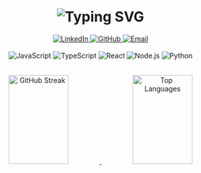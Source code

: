<h1 align="center">
  <img src="https://readme-typing-svg.herokuapp.com?font=Inter&weight=600&size=32&pause=1000&color=6366F1&center=true&vCenter=true&random=false&width=435&lines=Hi%2C+I'm+R.+Aisha;Computer+Engineering" alt="Typing SVG" />
</h1>

<div align="center">
  <a href="https://linkedin.com/in/username">
    <img src="https://img.shields.io/badge/LinkedIn-0A66C2?style=flat-square&logo=linkedin&logoColor=white" alt="LinkedIn" />
  </a>
  <a href="https://github.com/rdnaishaa">
    <img src="https://img.shields.io/badge/GitHub-181717?style=flat-square&logo=github&logoColor=white" alt="GitHub" />
  </a>
  <a href="mailto:email@example.com">
    <img src="https://img.shields.io/badge/Email-EA4335?style=flat-square&logo=gmail&logoColor=white" alt="Email" />
  </a>
</div>

<br/>

<!-- Tech Stack -->
<div align="center">
  <img src="https://img.shields.io/badge/JavaScript-F7DF1E?style=flat-square&logo=javascript&logoColor=black" alt="JavaScript" />
  <img src="https://img.shields.io/badge/TypeScript-3178C6?style=flat-square&logo=typescript&logoColor=white" alt="TypeScript" />
  <img src="https://img.shields.io/badge/React-61DAFB?style=flat-square&logo=react&logoColor=black" alt="React" />
  <img src="https://img.shields.io/badge/Node.js-339933?style=flat-square&logo=node.js&logoColor=white" alt="Node.js" />
  <img src="https://img.shields.io/badge/Python-3776AB?style=flat-square&logo=python&logoColor=white" alt="Python" />
</div>

<br/>

<!-- GitHub Stats -->
<p align="center">
  <a href="https://github.com/rdnaishaa">
    <img height="180em" width="49%" src="https://github-readme-streak-stats.herokuapp.com/?user=rdnaishaa&theme=tokyonight&hide_border=true&background=0D1117" alt="GitHub Streak" />
    <img height="180em" width="49%" src="https://github-readme-stats.vercel.app/api/top-langs/?username=rdnaishaa&theme=tokyonight&hide_border=true&bg_color=0D1117&layout=compact" alt="Top Languages" />
  </a>
</p>
